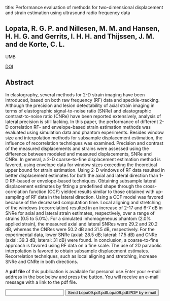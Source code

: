 title: Performance evaluation of methods for two-dimensional displacement and strain estimation using ultrasound radio frequency data

## Lopata, R. G. P. and Nillesen, M. M. and Hansen, H. H. G. and Gerrits, I. H. H. and Thijssen, J. M. and de Korte, C. L.
UMB

<a href="https://doi.org/10.1016/j.ultrasmedbio.2008.11.002">DOI</a>

## Abstract
In elastography, several methods for 2-D strain imaging have been introduced, based on both raw frequency (RF) data and speckle-tracking. Although the precision and lesion detectability of axial strain imaging in terms of elastographic signal-to-noise ratio (SNRe) and elastographic contrast-to-noise ratio (CNRe) have been reported extensively, analysis of lateral precision is still lacking. In this paper, the performance of different 2-D correlation RF- and envelope-based strain estimation methods was evaluated using simulation data and phantom experiments. Besides window size and interpolation methods for subsample displacement estimation, the influence of recorrelation techniques was examined. Precision and contrast of the measured displacements and strains were assessed using the difference between modeled and measured displacements, SNRe and CNRe. In general, a 2-D coarse-to-fine displacement estimation method is favored, using envelope data for window sizes exceeding the theoretical upper bound for strain estimation. Using 2-D windows of RF data resulted in better displacement estimates for both the axial and lateral direction than 1-D RF-based or envelope-based techniques. Obtaining subsample lateral displacement estimates by fitting a predefined shape through the cross-correlation function (CCF) yielded results similar to those obtained with up-sampling of RF data in the lateral direction. Using a CCF model was favored because of the decreased computation time. Local aligning and stretching of the windows (recorrelation) resulted in an increase of 2-17 and 6-7 dB in SNRe for axial and lateral strain estimates, respectively, over a range of strains (0.5 to 5.0%). For a simulated inhomogeneous phantom (2.0% applied strain), the measured axial and lateral SNRes were 29.2 and 20.2 dB, whereas the CNRes were 50.2 dB and 31.5 dB, respectively. For the experimental data, lower SNRe (axial: 28.5 dB; lateral: 17.5 dB) and CNRe (axial: 39.3 dB; lateral: 31 dB) were found. In conclusion, a coarse-to-fine approach is favored using RF data on a fine scale. The use of 2D parabolic interpolation is favored to obtain subsample displacement estimates. Recorrelation techniques, such as local aligning and stretching, increase SNRe and CNRe in both directions.

A <b>pdf file</b> of this publication is available for personal use.Enter your e-mail address in the box below and press the button. You will receive an e-mail message with a link to the pdf file.
<form action="sender.php">  <input type="text" name="email">  <input type="submit" value="Send Lopa09.pdf:pdfLopa09.pdf:PDF by e-mail"></form>
